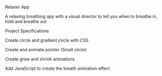 Relaxer App

A relaxing breathing app with a visual director to tell you when to breathe in, hold and breathe out

Project Specifications

Create circle and gradient circle with CSS

Create and animate pointer (Small circle)

Create grow and shrink animations

Add JavaScript to create the breath animation effect
